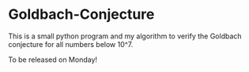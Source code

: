 # Goldbach-Conjecture
This is a small python program and my algorithm to verify the Goldbach conjecture for all numbers below 10^7.


To be released on Monday!
